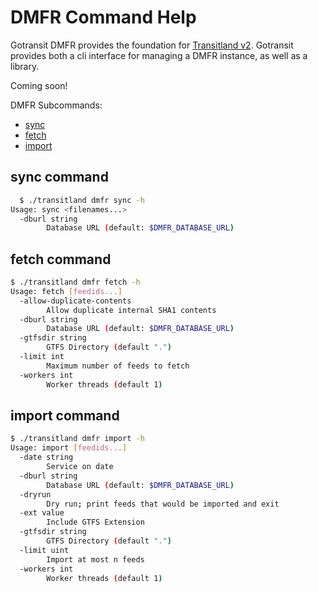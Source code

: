 # DMFR Command Help

Gotransit DMFR provides the foundation for [Transitland v2](https://transit.land/news/2019/10/17/tlv2.html). Gotransit provides both a cli interface for managing a DMFR instance, as well as a library.

Coming soon!

DMFR Subcommands:
- [sync](#sync-command)
- [fetch](#fetch-command)
- [import](#import-command)

## sync command

```bash
  $ ./transitland dmfr sync -h
Usage: sync <filenames...>
  -dburl string
    	Database URL (default: $DMFR_DATABASE_URL)
```

## fetch command

```bash
$ ./transitland dmfr fetch -h
Usage: fetch [feedids...]
  -allow-duplicate-contents
    	Allow duplicate internal SHA1 contents
  -dburl string
    	Database URL (default: $DMFR_DATABASE_URL) 
  -gtfsdir string
    	GTFS Directory (default ".")
  -limit int
    	Maximum number of feeds to fetch
  -workers int
    	Worker threads (default 1)
```

## import command

```bash
$ ./transitland dmfr import -h
Usage: import [feedids...]
  -date string
    	Service on date
  -dburl string
    	Database URL (default: $DMFR_DATABASE_URL) 
  -dryrun
    	Dry run; print feeds that would be imported and exit
  -ext value
    	Include GTFS Extension
  -gtfsdir string
    	GTFS Directory (default ".")
  -limit uint
    	Import at most n feeds
  -workers int
    	Worker threads (default 1)
```

